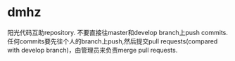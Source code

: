 # dmhz
阳光代码互助repository.
不要直接往master和develop branch上push commits.
任何commits要先往个人的branch上push,然后提交pull requests(compared with develop branch)，由管理员来负责merge pull requests.
